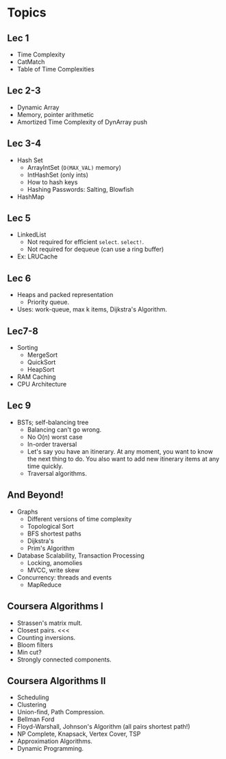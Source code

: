 # Topics

## Lec 1

* Time Complexity
* CatMatch
* Table of Time Complexities

## Lec 2-3

* Dynamic Array
* Memory, pointer arithmetic
* Amortized Time Complexity of DynArray push 

## Lec 3-4

* Hash Set
    * ArrayIntSet (`O(MAX_VAL)` memory)
    * IntHashSet (only ints)
    * How to hash keys
    * Hashing Passwords: Salting, Blowfish
* HashMap

## Lec 5

* LinkedList
    * Not required for efficient `select`. `select!`.
    * Not required for dequeue (can use a ring buffer)
* Ex: LRUCache

## Lec 6

* Heaps and packed representation
    * Priority queue.
* Uses: work-queue, max k items, Dijkstra's Algorithm.

## Lec7-8

* Sorting
    * MergeSort
    * QuickSort
    * HeapSort
* RAM Caching
* CPU Architecture

## Lec 9

* BSTs; self-balancing tree
    * Balancing can't go wrong.
    * No O(n) worst case
    * In-order traversal
    * Let's say you have an itinerary. At any moment, you want to know
      the next thing to do. You also want to add new itinerary items
      at any time quickly.
    * Traversal algorithms.

## And Beyond!

* Graphs
    * Different versions of time complexity
    * Topological Sort
    * BFS shortest paths
    * Dijkstra's
    * Prim's Algorithm
* Database Scalability, Transaction Processing
    * Locking, anomolies
    * MVCC, write skew
* Concurrency: threads and events
    * MapReduce

## Coursera Algorithms I

* Strassen's matrix mult.
* Closest pairs. <<<
* Counting inversions.
* Bloom filters
* Min cut?
* Strongly connected components.

## Coursera Algorithms II

* Scheduling
* Clustering
* Union-find, Path Compression.
* Bellman Ford
* Floyd-Warshall, Johnson's Algorithm (all pairs shortest path!)
* NP Complete, Knapsack, Vertex Cover, TSP
* Approximation Algorithms.
* Dynamic Programming.
